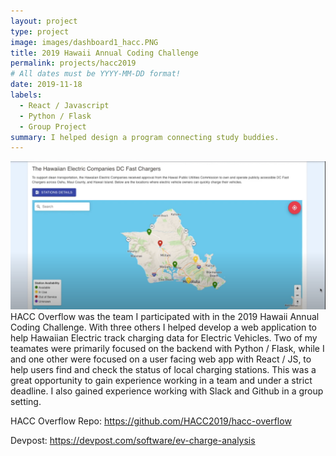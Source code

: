 ```yaml
---
layout: project
type: project
image: images/dashboard1_hacc.PNG
title: 2019 Hawaii Annual Coding Challenge
permalink: projects/hacc2019
# All dates must be YYYY-MM-DD format!
date: 2019-11-18
labels:
  - React / Javascript
  - Python / Flask
  - Group Project
summary: I helped design a program connecting study buddies.
---
```

<img class="ui medium right floated rounded image" src="../images/client1_hacc.PNG">
HACC Overflow was the team I participated with in the 2019 Hawaii Annual Coding Challenge. With three others I helped develop a web application to help Hawaiian Electric track charging data for Electric Vehicles. Two of my teamates were primarily focused on the backend with Python / Flask, while I and one other were focused on a user facing web app with React / JS, to help users find and check the status of local charging stations. 
This was a great opportunity to gain experience working in a team and under a strict deadline. I also gained experience working with Slack and Github in a group setting.

HACC Overflow Repo: https://github.com/HACC2019/hacc-overflow

Devpost: https://devpost.com/software/ev-charge-analysis
